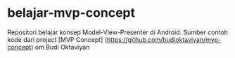 # belajar-mvp-concept
Repositori belajar konsep Model-View-Presenter di Android.
Sumber contoh kode dari project [MVP Concept] (https://github.com/budioktaviyan/mvp-concept) om 
Budi Oktaviyan
